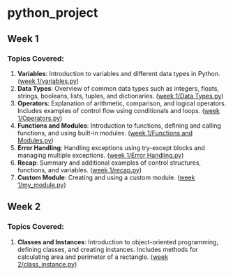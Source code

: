 # python_project

## Week 1

### Topics Covered:
1. **Variables**: Introduction to variables and different data types in Python. ([week 1/variables.py](week%201/variables.py))
2. **Data Types**: Overview of common data types such as integers, floats, strings, booleans, lists, tuples, and dictionaries. ([week 1/Data Types.py](week%201/Data%20Types.py))
3. **Operators**: Explanation of arithmetic, comparison, and logical operators. Includes examples of control flow using conditionals and loops. ([week 1/Operators.py](week%201/Operators.py))
4. **Functions and Modules**: Introduction to functions, defining and calling functions, and using built-in modules. ([week 1/Functions and Modules.py](week%201/Functions%20and%20Modules.py))
5. **Error Handling**: Handling exceptions using try-except blocks and managing multiple exceptions. ([week 1/Error Handling.py](week%201/Error%20Handling.py))
6. **Recap**: Summary and additional examples of control structures, functions, and variables. ([week 1/recap.py](week%201/recap.py))
7. **Custom Module**: Creating and using a custom module. ([week 1/my_module.py](week%201/my_module.py))

## Week 2

### Topics Covered:
1. **Classes and Instances**: Introduction to object-oriented programming, defining classes, and creating instances. Includes methods for calculating area and perimeter of a rectangle. ([week 2/class_instance.py](week%202/class_instance.py))
